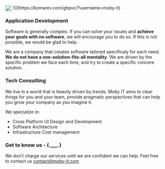 <a href="https://www.linkedin.com/company/moby-it" target="_blank">
  <img align="left" alt="George Spanos' LinkedIn" width="22px" src="https://raw.githubusercontent.com/peterthehan/peterthehan/master/assets/linkedin.svg" />
</a>
![](https://komarev.com/ghpvc/?username=moby-it)

### Application Development

Software is generally complex. If you can solve your issues and **achieve your goals with no software**, we will encourage you to do so. If this is not possible, we would be glad to help. 

We are a company that creates software tailored specificaly for each need. **We do not have a one-solution-fits-all mentality**. We are driven by the specific problem we face each time, and try to create a specific concere solution. 

### Tech Consulting

We live in a world that is heavily driven by trends. Moby IT aims to clear things for you and your team, provide pragmatic perspectives that can help you grow your company as you imagine it. 


We specialize in:

- Cross Platform UI Design and Development
- Software Architecture 
- Infrastructure Cost management

### Get to know us - (.___.)

We don't charge our services until we are confident we can help. Feel free to contact us contact@moby-it.com
